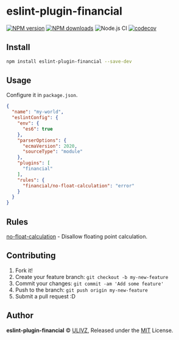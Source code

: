 # eslint-plugin-financial

[![NPM version](https://img.shields.io/npm/v/eslint-plugin-financial.svg?style=flat)](https://npmjs.com/package/eslint-plugin-financial) [![NPM downloads](https://img.shields.io/npm/dm/eslint-plugin-financial.svg?style=flat)](https://npmjs.com/package/eslint-plugin-financial) ![Node.js CI](https://github.com/rich-lab/eslint-plugin-financial/workflows/Node.js%20CI/badge.svg) [![codecov](https://codecov.io/gh/rich-lab/eslint-plugin-financial/branch/master/graph/badge.svg)](https://codecov.io/gh/rich-lab/eslint-plugin-financial)


## Install

```bash
npm install eslint-plugin-financial --save-dev
```

## Usage

Configure it in `package.json`.

```json
{
  "name": "my-world",
  "eslintConfig": {
    "env": {
      "es6": true
    },
    "parserOptions": {
      "ecmaVersion": 2020,
      "sourceType": "module"
    },
    "plugins": [
      "financial"
    ],
    "rules": {
      "financial/no-float-calculation": "error"
    }
  }
}
```

## Rules

[no-float-calculation](https://github.com/ulivz/eslint-plugin-financial/blob/master/docs/rules/no-float-calculation.md) - Disallow floating point calculation.

## Contributing

1. Fork it!
2. Create your feature branch: `git checkout -b my-new-feature`
3. Commit your changes: `git commit -am 'Add some feature'`
4. Push to the branch: `git push origin my-new-feature`
5. Submit a pull request :D


## Author

**eslint-plugin-financial** © [ULIVZ](https://github.com/ulivz), Released under the [MIT](./LICENSE) License.<br>
